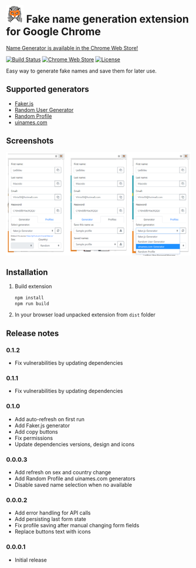 # ![Logo](images/logo.png) Fake name generation extension for Google Chrome

[Name Generator is available in the Chrome Web Store!](https://chrome.google.com/webstore/detail/name-generator/ldkklmldmddiahpjfablcmabdfhodpbi)

[![Build Status](https://travis-ci.com/kondratyev-nv/name-genarator-extension.svg?branch=master)](https://travis-ci.com/kondratyev-nv/name-genarator-extension)
[![Chrome Web Store](https://img.shields.io/chrome-web-store/rating/ldkklmldmddiahpjfablcmabdfhodpbi.svg)](https://chrome.google.com/webstore/detail/name-generator/ldkklmldmddiahpjfablcmabdfhodpbi)
[![License](https://img.shields.io/badge/License-MIT-green.svg)](LICENSE)

Easy way to generate fake names and save them for later use.

## Supported generators

- [Faker.js](https://github.com/marak/Faker.js/)
- [Random User Generator](https://randomuser.me/)
- [Random Profile](http://randomprofile.com/)
- [uinames.com](https://uinames.com/)

## Screenshots

![Extension screenshots](images/screenshots.png)

## Installation

 1. Build extension

        npm install
        npm run build
    
 1. In your browser load unpacked extension from `dist` folder

## Release notes

### 0.1.2

 - Fix vulnerabilities by updating dependencies

### 0.1.1

 - Fix vulnerabilities by updating dependencies

### 0.1.0

 - Add auto-refresh on first run
 - Add Faker.js generator
 - Add copy buttons
 - Fix permissions
 - Update dependencies versions, design and icons

### 0.0.0.3
 
 - Add refresh on sex and country change
 - Add Random Profile and uinames.com generators
 - Disable saved name selection when no available

### 0.0.0.2

 - Add error handling for API calls
 - Add persisting last form state
 - Fix profile saving after manual changing form fields
 - Replace buttons text with icons

### 0.0.0.1

 - Initial release
 